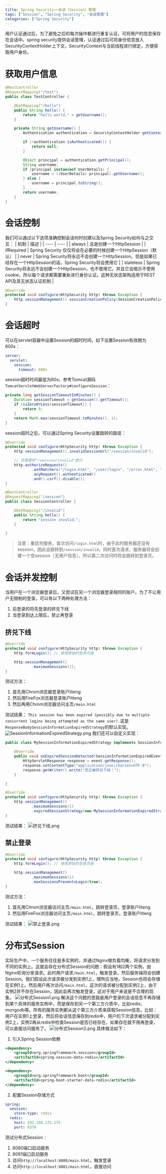 ```yaml
---
title: Spring Security——会话（Session）管理
tags: ["Session", "Spring Security", "会话管理"]
categories: ["Spring Security"]
---
```


用户认证通过后，为了避免之后的每次操作都进行重复认证，可将用户的信息保存在会话中。spring security提供会话管理，认证通过后可将身份信息放入SecurityContextHolder上下文，SecurityContext与当前线程进行绑定，方便获取用户身份。

# 获取用户信息
```java
@RestController
@RequestMapping("/test")
public class TestController {

    @GetMapping("/hello")
    public String hello() {
        return "hello world." + getUsername();
    }

    private String getUsername() {
        Authentication authentication = SecurityContextHolder.getContext().getAuthentication();

        if (!authentication.isAuthenticated()) {
            return null;
        }

        Object principal = authentication.getPrincipal();
        String username;
        if (principal instanceof UserDetails) {
            username = ((UserDetails) principal).getUsername();
        } else {
            username = principal.toString();
        }
        return username;
    }
}
```
<!-- more -->
# 会话控制
我们可以通过以下选项准确控制会话何时创建以及Spring Security如何与之交互：
| 机制 | 描述 |
| ---- | ---- |
| always | 总是创建一个HttpSession |
| ifRequired | Spring Security 仅仅将会在必要的时候创建一个HttpSession（默认） |
| never | Spring Security将永远不会创建一个HttpSession。但是如果已经存在一个HttpSession的话，Spring Security将会使用它 |
| stateless | Spring Security将永远不会创建一个HttpSession，也不使用它。并且它会暗示不使用cookie，所以每个请求都需要重新进行身份认证。这种无状态架构适用于REST API及其无状态认证机制 |
```java
@Override
protected void configure(HttpSecurity http) throws Exception {
    http.sessionManagement().sessionCreationPolicy(SessionCreationPolicy.IF_REQUIRED);
}
```
# 会话超时
可以在servlet容器中设置Session的超时时间，如下设置Session有效期为600s：
```yml
server:
  servlet:
    session:
      timeout: 600s
```
session超时时间最低为60s，参考Tomcat源码`TomcatServletWebServerFactory#configureSession`：
```java
private long getSessionTimeoutInMinutes() {
    Duration sessionTimeout = getSession().getTimeout();
    if (isZeroOrLess(sessionTimeout)) {
        return 0;
    }
    return Math.max(sessionTimeout.toMinutes(), 1);
}
```
session超时之后，可以通过Spring Security设置跳转的路径：
```java
@Override
protected void configure(HttpSecurity http) throws Exception {
    http.sessionManagement().invalidSessionUrl("/session/invalid");

    // 还需要将"/session/invalid"放行
    http.authorizeRequests()
            .antMatchers("/login.html", "/user/login", "/error.html", "/login/toError", "/session/invalid").permitAll()
            .anyRequest().authenticated()
            .and().csrf().disable();
}
```
```java
@RestController
@RequestMapping("/session")
public class SessionController {

    @GetMapping("/invalid")
    public String hello() {
        return "session invalid.";
    }

}
```
> 注意：重启完服务，首次访问`/login.html`时，由于此时服务器还没有session，因此会跳转到`/session/invalid`。同时首次请求，服务器将会创建一个空session（无用户信息），所以第二次访问时将会跳转到登录页。
# 会话并发控制
当用户在一个浏览器登录后，又尝试在另一个浏览器登录相同的账户。为了不让用户无限制的登录，可以有以下两种处理方法：
1. 后登录的将先登录的挤兑下线
2. 当登录到达上限后，禁止再登录

## 挤兑下线
```java
@Override
protected void configure(HttpSecurity http) throws Exception {
    http.formLogin(); // 使用原始的登录页面

    http.sessionManagement()
            .maximumSessions(1);
}
```
测试方法：

1. 首先用Chrom浏览器登录账户liteng
2. 然后用FireFox浏览器登录账户liteng
3. 然后再用Chrom浏览器访问主页`/main.html`

测试结果：
`This session has been expired (possibly due to multiple concurrent logins being attempted as the same user).`这是`ResponseBodySessionInformationExpiredStrategy`的默认实现。
![SessionInformationExpiredStrategy.png](SessionInformationExpiredStrategy.png)
我们还可以自定义实现：
```java
public class MySessionInformationExpiredStrategy implements SessionInformationExpiredStrategy {

    @Override
    public void onExpiredSessionDetected(SessionInformationExpiredEvent event) throws IOException, ServletException {
        HttpServletResponse response = event.getResponse();
        response.setContentType("application/json;charset=UTF-8");
        response.getWriter().write("您已被挤兑下线！");
    }

}
```
```java
@Override
protected void configure(HttpSecurity http) throws Exception {
    http.sessionManagement()
            .maximumSessions(1)
            .expiredSessionStrategy(new MySessionInformationExpiredStrategy());
}
```
测试结果：
![挤兑下线.png](挤兑下线.png)
## 禁止登录
```java
@Override
protected void configure(HttpSecurity http) throws Exception {
    http.formLogin(); // 使用原始的登录页面

    http.sessionManagement()
            .maximumSessions(1)
            .maxSessionsPreventsLogin(true);
}
```
测试方法：

1. 首先用Chrom浏览器访问主页`/main.html`，跳转登录页，登录账户liteng
2. 然后用FireFox浏览器访问主页`/main.html`，跳转登录页，登录账户liteng

测试结果：
![禁止登录.png](禁止登录.png)

# 分布式Session
实际生产中，一个服务往往是多实例的，并通过Nginx做负载均衡，将请求分发到不同的实例上。这就会存在分布式Session的问题：假设有1和2两个实例，由Nginx轮询分发请求。此时用户请求`/main.html`，触发登录，然后服务端将会创建Session。我们假设此次请求被分发到实例1上，理所应当地，Session也将会存储在实例1上。然后用户再次访问`/main.html`，这次的请求被分配到实例2上，由于实例2并不存在Session，因此会再次触发登录，这对于用户来说是不合理的现象。
![分布式Session1.png](分布式Session1.png)
解决这个问题的思路是用户登录的会话信息不再存储到某个具体的服务实例中，而是保存到另一个第三方介质中，比如redis、mongodb等。所有的服务实例都从这个第三方介质来获取Session信息。比如：用户在实例1上登录，然后将会话信息保存到redis中，用户的下次请求被分配到实例2上，实例2再从redis中检查Session是否已经存在，如果存在就不用再登录，可以直接访问服务了。
![分布式Session2.png](分布式Session2.png)
具体做法如下：
1. 引入Spring Session依赖
```xml
<dependency>
    <groupId>org.springframework.session</groupId>
    <artifactId>spring-session-data-redis</artifactId>
</dependency>

<dependency>
    <groupId>org.springframework.boot</groupId>
    <artifactId>spring-boot-starter-data-redis</artifactId>
</dependency>
```
2. 配置Session存储方式
```yml
spring:
  session:
    store-type: redis
  redis:
    host: 192.168.175.175
    port: 6379
```

测试分布式Session：
1. 8080端口启动服务
2. 8081端口启动服务
3. 访问`http://localhost:8080/main.html`，触发登录
4. 访问`http://localhost:8081/main.html`，直接访问